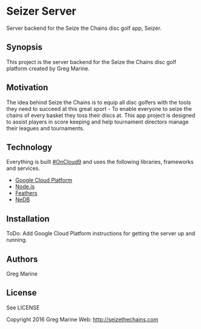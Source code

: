 # Seizer Server

Server backend for the Seize the Chains disc golf app, Seizer.

## Synopsis

This project is the server backend for the Seize the Chains disc golf platform
created by Greg Marine.

## Motivation

The idea behind Seize the Chains is to equip all disc golfers with the tools
they need to succeed at this great sport - To enable everyone to seize the chains
of every basket they toss their discs at. This app project is designed to assist
players in score keeping and help tournament directors manage their leagues and
tournaments.

## Technology

Everything is built [#OnCloud9](https://c9.io/) and uses the following libraries, 
frameworks and services.

- [Google Cloud Platform](https://cloud.google.com/)
- [Node.js](https://nodejs.org/)
- [Feathers](http://feathersjs.com/)
- [NeDB](https://github.com/louischatriot/nedb)

## Installation

ToDo: Add Google Cloud Platform instructions for getting the server up and running.

## Authors

Greg Marine

## License

See LICENSE

Copyright 2016 Greg Marine Web: http://seizethechains.com
